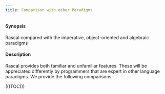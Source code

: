```yaml
---
title: Comparison with other Paradigms
---
```


#### Synopsis

Rascal compared with the imperative, object-oriented and algebraic paradigms

#### Description

Rascal provides both familiar and unfamiliar features. These will be appreciated differently by programmers
that are expert in other language paradigms. We provide the following comparisons:

(((TOC)))
